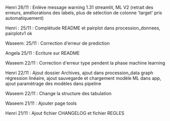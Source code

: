 Henri 26/11 : Enlève message warning 1.31 streamlit, ML V2 (retrait des erreurs, améliorations des labels, plus de sélection de colonne 'target' pris automatiquement)

Henri : 25/11 : Complétude README et pairplot dans procession_donnees, pairplotv1 ok

Waseem: 25/11 : Correction d'erreur de prediction

Angela 25/11 : Ecriture sur README

Waseem 22/11 : Correction d'erreur type pendent la phase machine learning

Henri 22/11 : Ajout dossier Archives, ajout dans procession_data graph régression linéaire, ajout sauvegarde et chargement modèle ML dans app, ajout paramètrage des modèles dans pipeline

Waseem 22/11 : Change la structure des tabulation

Waseem 21/11 : Ajouter page tools

Henri 21/11 : Ajout fichier CHANGELOG et fichier REGLES
